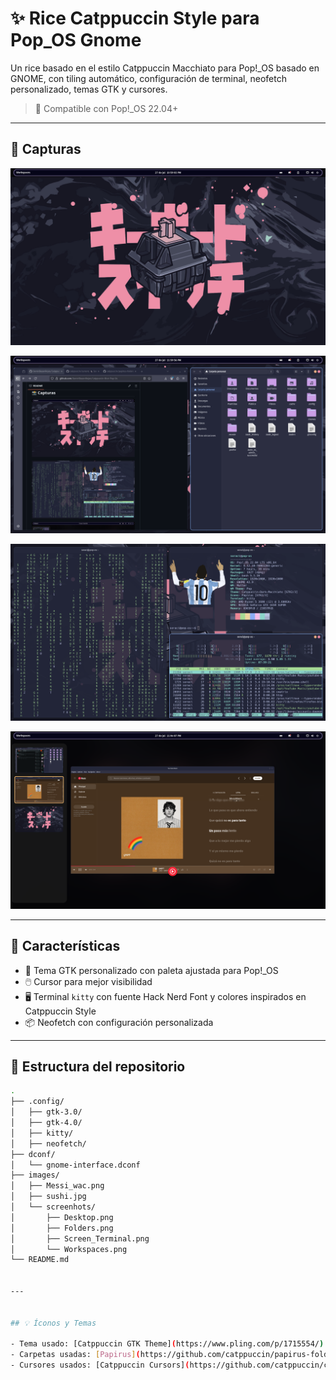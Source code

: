 # ✨ Rice Catppuccin Style para Pop_OS Gnome

Un rice basado en el estilo Catppuccin Macchiato para Pop!_OS basado en GNOME, con tiling automático, configuración de terminal, neofetch personalizado, temas GTK y cursores.


> 🔧 Compatible con Pop!_OS 22.04+


---


## 📸 Capturas

![Escritorio con pop-shell y tema Catppuccin](./images/screenshots/Desktop.png)

![Folders](./images/screenshots/Folders.png)

![Neofetch + Htop + Cmatrix](./images/screenshots/Screen_Terminal.png)

![Vista de los Workspaces + Youtube Music App](./images/screenshots/Workspaces.png)


---


## 🧰 Características

- 🎨 Tema GTK personalizado con paleta ajustada para Pop!_OS  
- 🖱️ Cursor  para mejor visibilidad  
- 🖥️ Terminal `kitty` con fuente Hack Nerd Font y colores inspirados en Catppuccin Style  
- 📦 Neofetch con configuración personalizada


---


## 📁 Estructura del repositorio

```bash
.
├── .config/
│   ├── gtk-3.0/
│   ├── gtk-4.0/
│   ├── kitty/
│   ├── neofetch/
├── dconf/
│   └── gnome-interface.dconf
├── images/
│   ├── Messi_wac.png
│   ├── sushi.jpg
│   └── screenhots/
│   	├── Desktop.png
│   	├── Folders.png
│   	├── Screen_Terminal.png
│   	└── Workspaces.png
└── README.md


---


## 💡 Íconos y Temas

- Tema usado: [Catppuccin GTK Theme](https://www.pling.com/p/1715554/)
- Carpetas usadas: [Papirus](https://github.com/catppuccin/papirus-folders).
- Cursores usados: [Catppuccin Cursors](https://github.com/catppuccin/cursors).
